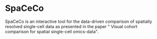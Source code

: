 # SpaCeCo
SpaCeCo is an interactive tool for the data-driven comparison of spatially resolved single-cell data  as presented in the paper " Visual cohort comparison for spatial single-cell omics-data".
